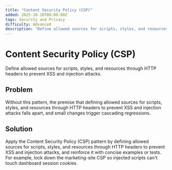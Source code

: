 ```yaml
---
title: "Content Security Policy (CSP)"
added: 2025-10-10T00:00:00Z
tags: Security and Privacy
difficulty: Advanced
description: "Define allowed sources for scripts, styles, and resources through HTTP headers to prevent XSS and injection attacks."
---
```

# Content Security Policy (CSP)

Define allowed sources for scripts, styles, and resources through HTTP headers to prevent XSS and injection attacks.

## Problem

Without this pattern, the premise that defining allowed sources for scripts, styles, and resources through HTTP headers to prevent XSS and injection attacks falls apart, and small changes trigger cascading regressions.

## Solution

Apply the Content Security Policy (CSP) pattern by defining allowed sources for scripts, styles, and resources through HTTP headers to prevent XSS and injection attacks, and reinforce it with concise examples or tests. For example, lock down the marketing-site CSP so injected scripts can't touch dashboard session cookies.
